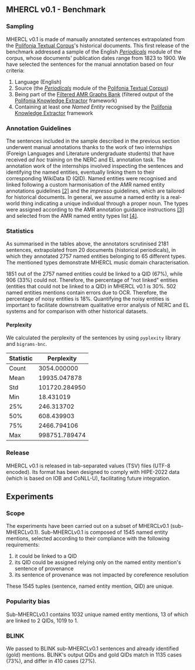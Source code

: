 ## MHERCL v0.1 - Benchmark

### Sampling

MHERCL v0.1 is made of manually annotated sentences extrapolated from the [Polifonia Textual Corpus](https://github.com/polifonia-project/Polifonia-Corpus)'s historical documents. This first release of the benchmark addressed a sample of the English [_Periodicals_](https://doi.org/10.5281/zenodo.6671912) module of the corpus, whose documents' publication dates range from 1823 to 1900. We have selected the sentences for the manual annotation based on four criteria: 
1. Language (English)
2. Source (the [_Periodicals_](https://doi.org/10.5281/zenodo.6671912) module of the [Polifonia Textual Corpus](https://github.com/polifonia-project/Polifonia-Corpus))
3. Being part of the [Filtered AMR Graphs Bank](https://zenodo.org/record/7025779#.ZDls8OxBy3I) (filtered output of the [Polifonia Knowledge Extractor](https://github.com/polifonia-project/Polifonia-Knowledge-Extractor) framework)
4. Containing at least one _Named Entity_ recognised by the [Polifonia Knowledge Extractor](https://github.com/polifonia-project/Polifonia-Knowledge-Extractor) framework

### Annotation Guidelines

The sentences included in the sample described in the previous section underwent manual annotations thanks to the work of two internships (Foreign Languages and Literature undergraduate students) that have received _ad hoc_ training on the NERC and EL annotation task. The annotation work of the internships involved inspecting the sentences and identifying the named entities, eventually linking them to their corresponding WikiData ID (QID). Named entities were recognised and linked following a custom harmonisation of the AMR named entity annotations guidelines [[2]](https://amr.isi.edu/doc/amr-dict.html#named%20entity) and the _impresso_ guidelines, which are tailored for historical documents. In general, we assume a named entity is a real-world thing indicating a unique individual through a proper noun. The types were assigned according to the AMR annotation guidance instructions [[3]](https://www.isi.edu/~ulf/amr/lib/popup/ne-type-selection.html) and selected from the AMR named entity types list [[4]](https://www.isi.edu/~ulf/amr/lib/ne-types.html).

### Statistics

As summarised in the tables above, the annotators scrutinised 2181 sentences, extrapolated from 20 documents (historical periodicals), in which they annotated 2757 named entities belonging to 65 different types. The mentioned types demonstrate MHERCL music domain characterisation. 

1851 out of the 2757 named entities could be linked to a QID (67%), while 906 (33%) could not. Therefore, the percentage of "not linked" entities (entities that could not be linked to a QID) in MHERCL v0.1 is 30%. 502 named entities mentions contain errors due to OCR. Therefore, the percentage of noisy entities is 18%. Quantifying the noisy entities is important to facilitate downstream qualitative error analysis of NERC and EL systems and for comparison with other historical datasets.

#### Perplexity

We calculated the perplexity of the sentences by using `pyplexity` library and `bigrams-bnc`.

| Statistic | Perplexity         |
|-----------|--------------------|
| Count     | 3054.000000        |
| Mean      | 19935.047878       |
| Std       | 101720.284950      |
| Min       | 18.431019          |
| 25%       | 246.313702         |
| 50%       | 608.439903         |
| 75%       | 2466.794106        |
| Max       | 998751.789474      |

### Release

MHERCL v0.1 is released in tab-separated values (TSV) files (UTF-8 encoded). Its format has been designed to comply with HIPE-2022 data (which is based on IOB and CoNLL-U), facilitating future integration.

## Experiments

### Scope 

The experiments have been carried out on a subset of MHERCLv0.1 (sub-MHERCLv0.1). Sub-MHERCLv0.1 is composed of 1545 named entity mentions, selected according to their compliance with the following requirements: 
1. it could be linked to a QID
2. its QID could be assigned relying only on the named entity mention's sentence of provenance
3. its sentence of provenance was not impacted by coreference resolution

These 1545 tuples (sentence, named entity mention, QID) are unique. 

### Popularity bias 

Sub-MHERCLv0.1 contains 1032 unique named entity mentions, 13 of which are linked to 2 QIDs, 1019 to 1.

### BLINK 

We passed to BLINK sub-MHERCLv0.1 sentences and already identified (gold) mentions. BLINK's output QIDs and gold QIDs match in 1135 cases (73%), and differ in 410 cases (27%).
